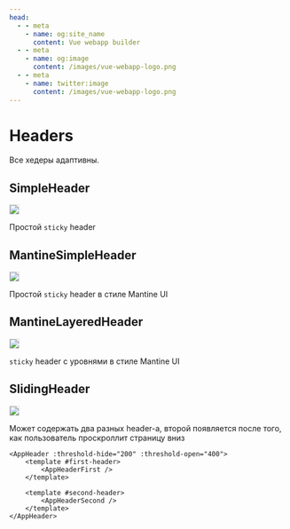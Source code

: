 ```yaml
---
head:
  - - meta
    - name: og:site_name
      content: Vue webapp builder
  - - meta
    - name: og:image
      content: /images/vue-webapp-logo.png
  - - meta
    - name: twitter:image
      content: /images/vue-webapp-logo.png
---
```


# Headers

Все хедеры адаптивны.

## SimpleHeader

![](/images/vue-webapp/header-simple.png)

Простой `sticky` header

## MantineSimpleHeader

![](/images/vue-webapp/header-simple-mantine.png)

Простой `sticky` header в стиле Mantine UI

## MantineLayeredHeader

![](/images/vue-webapp/header-layered-mantine.png)

`sticky` header с уровнями в стиле Mantine UI

## SlidingHeader

![](/images/vue-webapp/header-sliding.gif)

Может содержать два разных header-а, второй появляется после того, как пользователь проскроллит страницу вниз

```vue-html
<AppHeader :threshold-hide="200" :threshold-open="400">
    <template #first-header>
        <AppHeaderFirst />
    </template>

    <template #second-header>
        <AppHeaderSecond />
    </template>
</AppHeader>
```


<style scoped>
img {
    border: 1px solid #ddd;
}
</style>